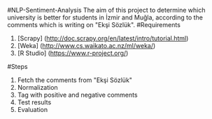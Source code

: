 #NLP-Sentiment-Analysis
The aim of this project to determine which university is better for students in İzmir and Muğla, according to the comments which is writing on "Ekşi Sözlük".
#Requirements
1. [Scrapy] (http://doc.scrapy.org/en/latest/intro/tutorial.html)
2. [Weka] (http://www.cs.waikato.ac.nz/ml/weka/)
3. [R Studio] (https://www.r-project.org/)

#Steps
1. Fetch the comments from "Ekşi Sözlük"
2. Normalization
3. Tag with positive and negative comments
4. Test results
5. Evaluation

